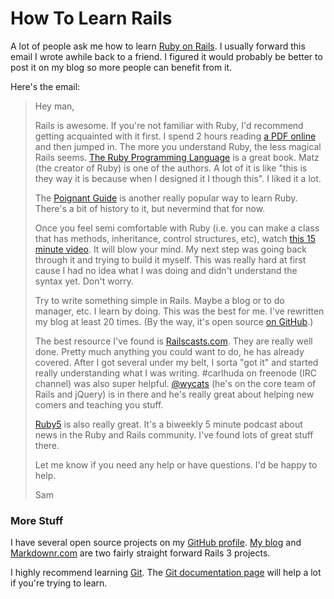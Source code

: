 # How To Learn Rails

A lot of people ask me how to learn [Ruby on Rails](http://rubyonrails.org). I usually forward this email I wrote awhile back to a friend. I figured it would probably be better to post it on my blog so more people can benefit from it.

Here's the email:

> Hey man,
>
> Rails is awesome. If you're not familiar with Ruby, I'd recommend getting acquainted with it first. I spend 2 hours reading [a PDF online](http://www.humblelittlerubybook.com/book/hlrb.pdf) and then jumped in. The more you understand Ruby, the less magical Rails seems. [The Ruby Programming Language](http://www.amazon.com/Ruby-Programming-Language-David-Flanagan/dp/0596516177) is a great book. Matz (the creator of Ruby) is one of the authors. A lot of it is like "this is they way it is because when I designed it I though this". I liked it a lot.
>
> The [Poignant Guide](http://mislav.uniqpath.com/poignant-guide/) is another really popular way to learn Ruby. There's a bit of history to it, but nevermind that for now.
>
> Once you feel semi comfortable with Ruby (i.e. you can make a class that has methods, inheritance, control structures, etc), watch [this 15 minute video](http://media.rubyonrails.org/video/rails_blog_2.mov). It will blow your mind. My next step was going back through it and trying to build it myself. This was really hard at first cause I had no idea what I was doing and didn't understand the syntax yet. Don't worry.
>
> Try to write something simple in Rails. Maybe a blog or to do manager, etc. I learn by doing. This was the best for me. I've rewritten my blog at least 20 times. (By the way, it's open source [on GitHub](http://github.com/samsoffes/samsoff.es).)
>
> The best resource I've found is [Railscasts.com](http://railscasts.com/). They are really well done. Pretty much anything you could want to do, he has already covered. After I got several under my belt, I sorta "got it" and started really understanding what I was writing. #carlhuda on freenode (IRC channel) was also super helpful. [@wycats](http://twitter.com/wycats) (he's on the core team of Rails and jQuery) is in there and he's really great about helping new comers and teaching you stuff.
>
> [Ruby5](http://ruby5.envylabs.com/) is also really great. It's a biweekly 5 minute podcast about news in the Ruby and Rails community. I've found lots of great stuff there.
>
> Let me know if you need any help or have questions. I'd be happy to help.
>
> Sam

### More Stuff

I have several open source projects on my [GitHub profile](http://github.com/soffes). [My blog](http://soff.es/source) and [Markdownr.com](http://markdownr.com) are two fairly straight forward Rails 3 projects.

I highly recommend learning [Git](http://git-scm.org). The [Git documentation page](http://git-scm.com/documentation) will help a lot if you're trying to learn.
